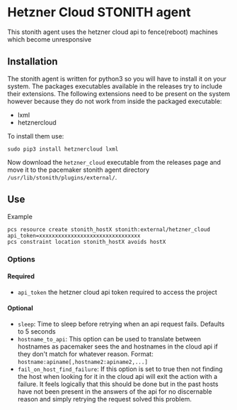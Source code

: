 # Hetzner Cloud STONITH agent
This stonith agent uses the hetzner cloud api to fence(reboot) machines which
become unresponsive

## Installation
The stonith agent is written for python3 so you will have to install it on your
system. The packages executables available in the releases try to include their
extensions. The following extensions need to be present on the system however
because they do not work from inside the packaged executable:

- lxml
- hetznercloud

To install them use:

	sudo pip3 install hetznercloud lxml

Now download the `hetzner_cloud` executable from the releases page and move it to
the pacemaker stonith agent directory `/usr/lib/stonith/plugins/external/`.

## Use
Example

	pcs resource create stonith_hostX stonith:external/hetzner_cloud api_token=xxxxxxxxxxxxxxxxxxxxxxxxxxxxxxxx 
	pcs constraint location stonith_hostX avoids hostX

### Options
#### Required
- `api_token` the hetzner cloud api token required to access the project
#### Optional
- `sleep`: Time to sleep before retrying when an api request fails. Defaults to
  5 seconds
- `hostname_to_api`: This option can be used to translate between hostnames as
  pacemaker sees the and hostnames in the cloud api if they don't match for
  whatever reason. Format: `hostname:apiname[,hostname2:apiname2,...]`
- `fail_on_host_find_failure`: If this option is set to true then not finding the
  host when looking for it in the cloud api will exit the action with a failure.
  It feels logically that this should be done but in the past hosts have not
  been present in the answers of the api for no discernable reason and simply
  retrying the request solved this problem.
